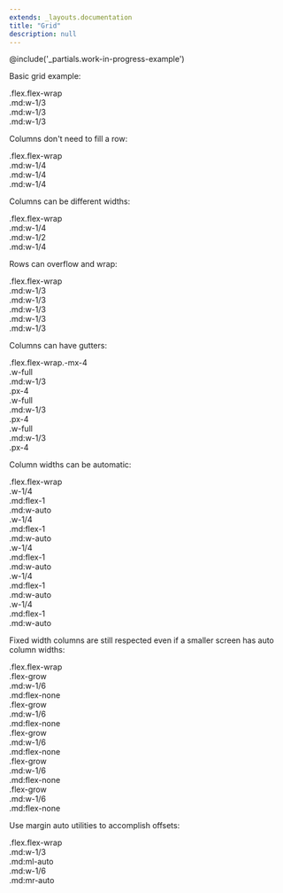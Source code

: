 ```yaml
---
extends: _layouts.documentation
title: "Grid"
description: null
---
```


@include('_partials.work-in-progress-example')

Basic grid example:

<div class="bg-smoke-light font-semibold text-sm mb-6">
  <div class="text-slate p-4 leading-none">.flex.flex-wrap</div>
  <div class="flex flex-wrap">
    <div class="w-full md:w-1/3">
      <div class="text-center py-4 bg-slate text-white">
        .md:w-1/3
      </div>
    </div>
    <div class="w-full md:w-1/3">
      <div class="text-center py-4 bg-slate-dark text-white">
        .md:w-1/3
      </div>
    </div>
    <div class="w-full md:w-1/3">
      <div class="text-center py-4 bg-slate text-white">
        .md:w-1/3
      </div>
    </div>
  </div>
</div>

Columns don't need to fill a row:

<div class="bg-smoke-light font-semibold text-sm mb-6">
  <div class="text-slate p-4 leading-none">.flex.flex-wrap</div>
  <div class="flex flex-wrap">
    <div class="w-full md:w-1/4">
      <div class="text-center py-4 bg-slate text-white">
        .md:w-1/4
      </div>
    </div>
    <div class="w-full md:w-1/4">
      <div class="text-center py-4 bg-slate-dark text-white">
        .md:w-1/4
      </div>
    </div>
    <div class="w-full md:w-1/4">
      <div class="text-center py-4 bg-slate text-white">
        .md:w-1/4
      </div>
    </div>
  </div>
</div>

Columns can be different widths:

<div class="bg-smoke-light font-semibold text-sm mb-6">
  <div class="text-slate p-4 leading-none">.flex.flex-wrap</div>
  <div class="flex flex-wrap">
    <div class="w-full md:w-1/4">
      <div class="text-center py-4 bg-slate text-white">
        .md:w-1/4
      </div>
    </div>
    <div class="w-full md:w-1/2">
      <div class="text-center py-4 bg-slate-dark text-white">
        .md:w-1/2
      </div>
    </div>
    <div class="w-full md:w-1/4">
      <div class="text-center py-4 bg-slate text-white">
        .md:w-1/4
      </div>
    </div>
  </div>
</div>

Rows can overflow and wrap:

<div class="bg-smoke-light font-semibold text-sm mb-6">
  <div class="text-slate p-4 leading-none">.flex.flex-wrap</div>
  <div class="flex flex-wrap">
    <div class="w-full md:w-1/3">
      <div class="text-center py-4 bg-slate text-white">
        .md:w-1/3
      </div>
    </div>
    <div class="w-full md:w-1/3">
      <div class="text-center py-4 bg-slate-dark text-white">
        .md:w-1/3
      </div>
    </div>
    <div class="w-full md:w-1/3">
      <div class="text-center py-4 bg-slate text-white">
        .md:w-1/3
      </div>
    </div>
    <div class="w-full md:w-1/3">
      <div class="text-center py-4 bg-slate-dark text-white">
        .md:w-1/3
      </div>
    </div>
    <div class="w-full md:w-1/3">
      <div class="text-center py-4 bg-slate text-white">
        .md:w-1/3
      </div>
    </div>
  </div>
</div>

Columns can have gutters:

<div class="bg-smoke-light font-semibold text-sm mb-6">
  <div class="text-slate p-4 leading-none">.flex.flex-wrap.-mx-4</div>
  <div class="flex flex-wrap -mx-4">
    <div class="w-full md:w-1/3 px-4">
      <div class="text-center py-4 bg-slate text-white">
        <div>.w-full</div>
        <div>.md:w-1/3</div>
        <div>.px-4</div>
      </div>
    </div>
    <div class="w-full md:w-1/3 px-4">
      <div class="text-center py-4 bg-slate-dark text-white">
        <div>.w-full</div>
        <div>.md:w-1/3</div>
        <div>.px-4</div>
      </div>
    </div>
    <div class="w-full md:w-1/3 px-4">
      <div class="text-center py-4 bg-slate text-white">
        <div>.w-full</div>
        <div>.md:w-1/3</div>
        <div>.px-4</div>
      </div>
    </div>
  </div>
</div>

Column widths can be automatic:

<div class="bg-smoke-light font-semibold text-sm mb-6">
  <div class="text-slate p-4 leading-none">.flex.flex-wrap</div>
  <div class="flex flex-wrap">
    <div class="w-1/4 md:flex-1 md:w-auto">
      <div class="text-center py-4 bg-slate text-white">
        <div>.w-1/4</div>
        <div>.md:flex-1</div>
        <div>.md:w-auto</div>
      </div>
    </div>
    <div class="w-1/4 md:flex-1 md:w-auto">
      <div class="text-center py-4 bg-slate-dark text-white">
        <div>.w-1/4</div>
        <div>.md:flex-1</div>
        <div>.md:w-auto</div>
      </div>
    </div>
    <div class="w-1/4 md:flex-1 md:w-auto">
      <div class="text-center py-4 bg-slate text-white">
        <div>.w-1/4</div>
        <div>.md:flex-1</div>
        <div>.md:w-auto</div>
      </div>
    </div>
    <div class="w-1/4 md:flex-1 md:w-auto">
      <div class="text-center py-4 bg-slate-dark text-white">
        <div>.w-1/4</div>
        <div>.md:flex-1</div>
        <div>.md:w-auto</div>
      </div>
    </div>
    <div class="w-1/4 md:flex-1 md:w-auto">
      <div class="text-center py-4 bg-slate text-white">
        <div>.w-1/4</div>
        <div>.md:flex-1</div>
        <div>.md:w-auto</div>
      </div>
    </div>
  </div>
</div>

Fixed width columns are still respected even if a smaller screen has auto column widths:

<div class="bg-smoke-light font-semibold text-sm mb-6">
  <div class="text-slate p-4 leading-none">.flex.flex-wrap</div>
  <div class="flex flex-wrap">
    <div class="flex-grow md:w-1/6 md:flex-none">
      <div class="text-center py-4 bg-slate text-white">
        <div>.flex-grow</div>
        <div>.md:w-1/6</div>
        <div>.md:flex-none</div>
      </div>
    </div>
    <div class="flex-grow md:w-1/6 md:flex-none">
      <div class="text-center py-4 bg-slate-dark text-white">
        <div>.flex-grow</div>
        <div>.md:w-1/6</div>
        <div>.md:flex-none</div>
      </div>
    </div>
    <div class="flex-grow md:w-1/6 md:flex-none">
      <div class="text-center py-4 bg-slate text-white">
        <div>.flex-grow</div>
        <div>.md:w-1/6</div>
        <div>.md:flex-none</div>
      </div>
    </div>
    <div class="flex-grow md:w-1/6 md:flex-none">
      <div class="text-center py-4 bg-slate-dark text-white">
        <div>.flex-grow</div>
        <div>.md:w-1/6</div>
        <div>.md:flex-none</div>
      </div>
    </div>
    <div class="flex-grow md:w-1/6 md:flex-none">
      <div class="text-center py-4 bg-slate text-white">
        <div>.flex-grow</div>
        <div>.md:w-1/6</div>
        <div>.md:flex-none</div>
      </div>
    </div>
  </div>
</div>

Use margin auto utilities to accomplish offsets:

<div class="bg-smoke-light font-semibold text-sm mb-6">
  <div class="text-slate p-4 leading-none">.flex.flex-wrap</div>
  <div class="flex flex-wrap">
    <div class="w-full md:w-1/3 md:ml-auto">
      <div class="text-center py-4 bg-slate-dark text-white">
        <div>.md:w-1/3</div>
        <div>.md:ml-auto</div>
      </div>
    </div>
    <div class="w-full md:w-1/3 md:mr-auto">
      <div class="text-center py-4 bg-slate text-white">
        <div>.md:w-1/6</div>
        <div>.md:mr-auto</div>
      </div>
    </div>
  </div>
</div>

